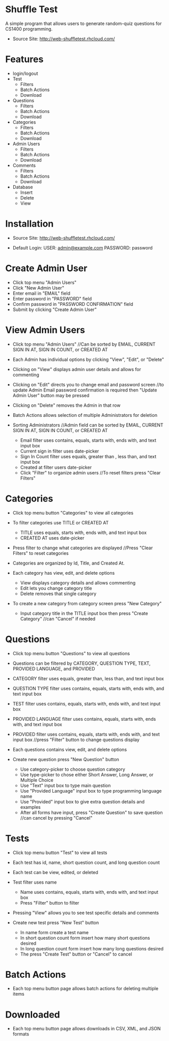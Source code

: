 Shuffle Test
===========

A simple program that allows users to generate random-quiz questions for
CS1400 programming. 

- Source Site: http://web-shuffletest.rhcloud.com/

Features
===========

- login/logout
- Test
  - Filters
  - Batch Actions
  - Download
- Questions
  - Filters
  - Batch Actions
  - Download
- Categories
  - Filters
  - Batch Actions
  - Download
- Admin Users
  - Filters
  - Batch Actions
  - Download
- Comments
  - Filters
  - Batch Actions
  - Download
- Database
  - Insert
  - Delete
  - View

Installation
=============

- Source Site: http://web-shuffletest.rhcloud.com/

- Default Login: 
	USER:     admin@example.com
	PASSWORD: password

Create Admin User
=================
  - Click top menu "Admin Users"
  - Click "New Admin User"
  - Enter email in "EMAIL" field
  - Enter password in "PASSWORD" field
  - Confirm password in "PASSWORD CONFIRMATION" field
  - Submit by clicking "Create Admin User"

View Admin Users
================
  - Click top menu "Admin Users"
    //Can be sorted by EMAIL, CURRENT SIGN IN AT, SIGN IN COUNT, or CREATED AT 
  - Each Admin has individual options  by clicking "View", "Edit", or "Delete" 
  - Clicking on "View" displays admin user details and allows for commenting
  - Clicking on "Edit" directs you to change email and password screen
    //to update Admin Email password confirmation is required then "Update Admin      User" button may be pressed
  - Clicking on "Delete" removes the Admin in that row
  - Batch Actions allows selection of multiple Administrators for deletion

  - Sorting Administrators
    //Admin field can be sorted by EMAIL, CURRENT SIGN IN AT, SIGN IN COUNT, or       CREATED AT 
    - Email filter uses contains, equals, starts with, ends with, and text input      box
    - Current sign in filter uses date-picker
    - Sign In Count filter uses equals, greater than , less than, and text input      box
    - Created at filter users date-picker 
    - Click "Filter" to organize admin users
     //To reset filters press "Clear Filters" 

Categories
=============
  - Click top menu button "Categories" to view all categories
  - To filter categories use TITLE or CREATED AT
    - TITLE uses equals, starts with, ends with, and text input box
    - CREATED AT uses date-picker
  - Press filter to change what categories are displayed
   //Press "Clear Filters" to reset categories

  - Categories are organized by Id, Title, and Created At. 
  - Each category has view, edit, and delete options
    - View displays category details and allows commenting
    - Edit lets you change category title 
    - Delete removes that single category

  - To create a new category from category screen press "New Category"  
    - Input category title in the TITLE input box then press "Create Category"
     //can "Cancel" if needed

Questions
============
  - Click top menu button "Questions" to view all questions
  - Questions can be filtered by CATEGORY, QUESTION TYPE, TEXT, PROVIDED LANGUAGE,   and PROVIDED
  - CATEGORY filter uses equals, greater than, less than, and text input box
  - QUESTION TYPE filter uses contains, equals, starts with, ends with, and text    input box
  - TEST filter uses contains, equals, starts with, ends with, and text input box
  - PROVIDED LANGUAGE filter uses contains, equals, starts with, ends with, and     text input box
  - PROVIDED filter uses contains, equals, starts with, ends with, and text input   box
   //press "Filter" button to change questions display
 
  - Each questions contains view, edit, and delete options
  - Create new question press "New Question" button
    - Use category-picker to choose question category
    - Use type-picker to chose either Short Answer, Long Answer, or Multiple Choice
    - Use "Text" input box to type main question
    - Use "Provided Language" input box to type programming language name
    - Use "Provided" input box to give extra question details and examples
    - After all forms have input, press "Create Question" to save question
     //can cancel by pressing "Cancel"

Tests
===========
  - Click top menu button "Test" to view all tests
  - Each test has id, name, short question count, and long question count
  - Each test can be view, edited, or deleted
  - Test filter uses name
    - Name uses contains, equals, starts with, ends with, and text input box
    - Press "Filter" button to filter

  - Pressing "View" allows you to see test specific details and comments

  - Create new test press "New Test" button
    - In name form create a test name
    - In short question count form insert how many short questions desired
    - In long question count form insert how many long questions desired
    - The press "Create Test" button or "Cancel" to cancel
    
Batch Actions
==============
  - Each top menu button page allows batch actions for deleting multiple items 

Downloaded
==============
  - Each top menu button page allows downloads in CSV, XML, and JSON formats
